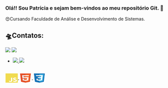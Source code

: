 ### Olá!! Sou Patrícia e sejam bem-vindos ao meu repositório Git. 👋


😍Cursando Faculdade de Análise e Desenvolvimento de Sistemas.

<h2> 🛸Contatos:</h2>

<div> 
  <a href = "mailto:barbosapat4@gmail.com"><img src="https://img.shields.io/badge/-Gmail-D14836?style=for-the-badge&logo=gmail&logoColor=white" target="_blank"></a>  
    <a href="https://www.linkedin.com/in/patricia-barbosa-queiroga" target="_blank"><img src="https://img.shields.io/badge/-LinkedIn-%230077B5?style=for-the-badge&logo=linkedin&logoColor=white" target="_blank"></a> 
  
 </div>


- <div>
  
  <a href="https://github.com/Patricia-bq">
  <img height="180em" src="https://github-readme-stats.vercel.app/api?username=Patricia-bq&show_icons=true&theme=dracula&include_all_commits=true&count_private=true"/>
  <img height="180em" src="https://github-readme-stats.vercel.app/api/top-langs/?username=Patricia-bq&layout=compact&langs_count=7&theme=dracula"/>
</div>
  
  
  
<div style="display: inline_block"><br>
  <img align="center" alt="Patricia-bq-Js" height="30" width="40" src="https://raw.githubusercontent.com/devicons/devicon/master/icons/javascript/javascript-plain.svg">
  <img align="center" alt="Patricia-bq-HTML" height="30" width="40" src="https://raw.githubusercontent.com/devicons/devicon/master/icons/html5/html5-original.svg">
  <img align="center" alt="Patricia-bq-CSS" height="30" width="40" src="https://raw.githubusercontent.com/devicons/devicon/master/icons/css3/css3-original.svg">
  
</div>
  
  ##
 



